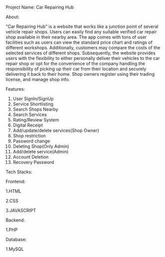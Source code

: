 Project Name: Car Repairing Hub

About: 

 "Car Repairing Hub" is a website that works like a junction point of several
 vehicle repair shops. Users can easily find any suitable verified car repair shop
 available in their nearby area. The app comes with tons of user facilities such as
 users can view the standard price chart and ratings of different workshops.
 Additionally, customers may compare the costs of the selected services of
 different shops. Subsequently, the website provides users with the flexibility to
 either personally deliver their vehicles to the car repair shop or opt for the
 convenience of the company handling the responsibility of picking up their car
 from their location and securely delivering it back to their home. Shop owners
 register using their trading license, and manage shop info.

 Features:
 1. User SignIn/SignUp
 2. Service Shortlisting
 3. Search Shops Nearby
 4. Search Services
 5. Rating/Review System
 6. Digital Receipt
 7. Add/update/delete services(Shop Owner)
 8. Shop restriction
 9. Password change
 10. Deleting Shop(Only Admin)
 11. Add/delete service(Admin)
 12. Account Deletion
 13. Recovery Password

Tech Stacks:

Frontend:

1.HTML

2.CSS

3.JAVASCRIPT


Backend:

1.PHP

Database:

1.MySQL
